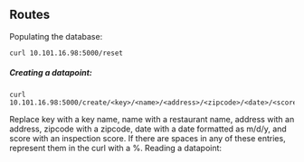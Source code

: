 ## Routes
Populating the database:
```
curl 10.101.16.98:5000/reset
```
##### Creating a datapoint:
```
curl 10.101.16.98:5000/create/<key>/<name>/<address>/<zipcode>/<date>/<score>
```
Replace key with a key name, name with a restaurant name, address with an address, zipcode with a zipcode, date with a date formatted as m/d/y, and score with an inspection score. If there are spaces in any of these entries, represent them in the curl with a %.
Reading a datapoint:
